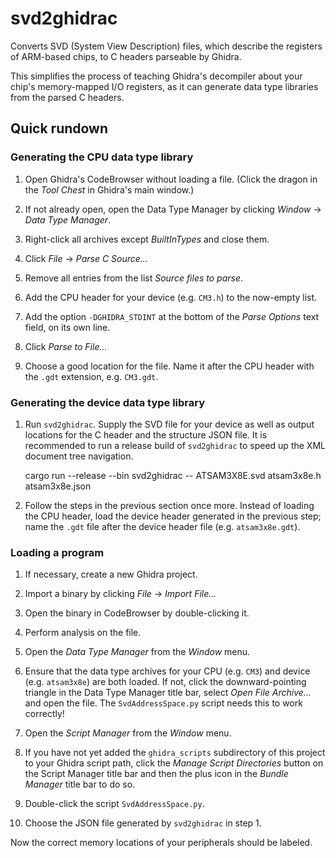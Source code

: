 # svd2ghidrac

Converts SVD (System View Description) files, which describe the registers of ARM-based chips, to C headers parseable by Ghidra.

This simplifies the process of teaching Ghidra's decompiler about your chip's memory-mapped I/O registers, as it can generate data type libraries from the parsed C headers.

## Quick rundown

### Generating the CPU data type library

1. Open Ghidra's CodeBrowser without loading a file. (Click the dragon in the _Tool Chest_ in Ghidra's main window.)

2. If not already open, open the Data Type Manager by clicking _Window_ -> _Data Type Manager_.

3. Right-click all archives except _BuiltInTypes_ and close them.

4. Click _File_ -> _Parse C Source..._

5. Remove all entries from the list _Source files to parse_.

6. Add the CPU header for your device (e.g. `CM3.h`) to the now-empty list.

7. Add the option `-DGHIDRA_STDINT` at the bottom of the _Parse Options_ text field, on its own line.

8. Click _Parse to File..._

9. Choose a good location for the file. Name it after the CPU header with the `.gdt` extension, e.g. `CM3.gdt`.

### Generating the device data type library

1. Run `svd2ghidrac`. Supply the SVD file for your device as well as output locations for the C header and the structure JSON file. It is recommended to run a release build of `svd2ghidrac` to speed up the XML document tree navigation.

    cargo run --release --bin svd2ghidrac -- ATSAM3X8E.svd atsam3x8e.h atsam3x8e.json

2. Follow the steps in the previous section once more. Instead of loading the CPU header, load the device header generated in the previous step; name the `.gdt` file after the device header file (e.g. `atsam3x8e.gdt`).

### Loading a program

1. If necessary, create a new Ghidra project.

2. Import a binary by clicking _File_ -> _Import File..._

3. Open the binary in CodeBrowser by double-clicking it.

4. Perform analysis on the file.

5. Open the _Data Type Manager_ from the _Window_ menu.

6. Ensure that the data type archives for your CPU (e.g. `CM3`) and device (e.g. `atsam3x8e`) are both loaded. If not, click the downward-pointing triangle in the Data Type Manager title bar, select _Open File Archive..._ and open the file. The `SvdAddressSpace.py` script needs this to work correctly!

7. Open the _Script Manager_ from the _Window_ menu.

8. If you have not yet added the `ghidra_scripts` subdirectory of this project to your Ghidra script path, click the _Manage Script Directories_ button on the Script Manager title bar and then the plus icon in the _Bundle Manager_ title bar to do so.

9. Double-click the script `SvdAddressSpace.py`.

10. Choose the JSON file generated by `svd2ghidrac` in step 1.

Now the correct memory locations of your peripherals should be labeled.
